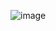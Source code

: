 ![image](https://user-images.githubusercontent.com/7760/157720510-a881c055-e856-4ef9-9e05-c051eb9a172e.png)
